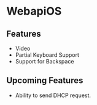 # WebapiOS

## Features
 - Video
 - Partial Keyboard Support
 - Support for Backspace

## Upcoming Features
 - Ability to send DHCP request.
